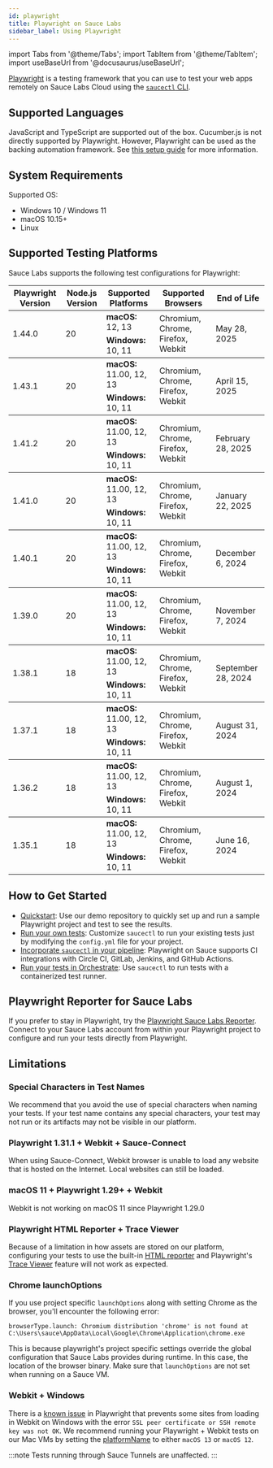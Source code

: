 ```yaml
---
id: playwright
title: Playwright on Sauce Labs
sidebar_label: Using Playwright
---
```


import Tabs from '@theme/Tabs';
import TabItem from '@theme/TabItem';
import useBaseUrl from '@docusaurus/useBaseUrl';

[Playwright](https://github.com/microsoft/playwright) is a testing framework that you can use to test your web apps remotely on Sauce Labs Cloud using the [`saucectl` CLI](/dev/cli/saucectl).

## Supported Languages

JavaScript and TypeScript are supported out of the box.
Cucumber.js is not directly supported by Playwright. However, Playwright can be used as the backing automation framework. See [this setup guide](cucumberjs-playwright/quickstart.md) for more information.

## System Requirements

Supported OS:

- Windows 10 / Windows 11
- macOS 10.15+
- Linux

## Supported Testing Platforms

Sauce Labs supports the following test configurations for Playwright:

<table id="table-fw">
  <tr>
    <th>Playwright Version</th>
    <th>Node.js Version</th>
    <th>Supported Platforms</th>
    <th>Supported Browsers</th>
    <th>End of Life</th>
  </tr>
  <tbody>
    <tr>
      <td rowspan='2'>1.44.0</td>
      <td rowspan='2'>20</td>
      <td><b>macOS:</b> 12, 13</td>
      <td rowspan='2'>Chromium, Chrome, Firefox, Webkit</td>
      <td rowspan='2'>May 28, 2025</td>
    </tr>
    <tr>
      <td><b>Windows:</b> 10, 11</td>
    </tr>
  </tbody>
  <tbody>
    <tr>
      <td rowspan='2'>1.43.1</td>
      <td rowspan='2'>20</td>
      <td><b>macOS:</b> 11.00, 12, 13</td>
      <td rowspan='2'>Chromium, Chrome, Firefox, Webkit</td>
      <td rowspan='2'>April 15, 2025</td>
    </tr>
    <tr>
      <td><b>Windows:</b> 10, 11</td>
    </tr>
  </tbody>
  <tbody>
    <tr>
      <td rowspan='2'>1.41.2</td>
      <td rowspan='2'>20</td>
      <td><b>macOS:</b> 11.00, 12, 13</td>
      <td rowspan='2'>Chromium, Chrome, Firefox, Webkit</td>
      <td rowspan='2'>February 28, 2025</td>
    </tr>
    <tr>
      <td><b>Windows:</b> 10, 11</td>
    </tr>
  </tbody>
  <tbody>
    <tr>
      <td rowspan='2'>1.41.0</td>
      <td rowspan='2'>20</td>
      <td><b>macOS:</b> 11.00, 12, 13</td>
      <td rowspan='2'>Chromium, Chrome, Firefox, Webkit</td>
      <td rowspan='2'>January 22, 2025</td>
    </tr>
    <tr>
      <td><b>Windows:</b> 10, 11</td>
    </tr>
  </tbody>
  <tbody>
    <tr>
      <td rowspan='2'>1.40.1</td>
      <td rowspan='2'>20</td>
      <td><b>macOS:</b> 11.00, 12, 13</td>
      <td rowspan='2'>Chromium, Chrome, Firefox, Webkit</td>
      <td rowspan='2'>December 6, 2024</td>
    </tr>
    <tr>
      <td><b>Windows:</b> 10, 11</td>
    </tr>
  </tbody>
  <tbody>
    <tr>
      <td rowspan='2'>1.39.0</td>
      <td rowspan='2'>20</td>
      <td><b>macOS:</b> 11.00, 12, 13</td>
      <td rowspan='2'>Chromium, Chrome, Firefox, Webkit</td>
      <td rowspan='2'>November 7, 2024</td>
    </tr>
    <tr>
      <td><b>Windows:</b> 10, 11</td>
    </tr>
  </tbody>
  <tbody>
    <tr>
      <td rowspan='2'>1.38.1</td>
      <td rowspan='2'>18</td>
      <td><b>macOS:</b> 11.00, 12, 13</td>
      <td rowspan='2'>Chromium, Chrome, Firefox, Webkit</td>
      <td rowspan='2'>September 28, 2024</td>
    </tr>
    <tr>
      <td><b>Windows:</b> 10, 11</td>
    </tr>
  </tbody>
  <tbody>
    <tr>
      <td rowspan='2'>1.37.1</td>
      <td rowspan='2'>18</td>
      <td><b>macOS:</b> 11.00, 12, 13</td>
      <td rowspan='2'>Chromium, Chrome, Firefox, Webkit</td>
      <td rowspan='2'>August 31, 2024</td>
    </tr>
    <tr>
      <td><b>Windows:</b> 10, 11</td>
    </tr>
  </tbody>
  <tbody>
    <tr>
      <td rowspan='2'>1.36.2</td>
      <td rowspan='2'>18</td>
      <td><b>macOS:</b> 11.00, 12, 13</td>
      <td rowspan='2'>Chromium, Chrome, Firefox, Webkit</td>
      <td rowspan='2'>August 1, 2024</td>
    </tr>
    <tr>
      <td><b>Windows:</b> 10, 11</td>
    </tr>
  </tbody>
  <tbody>
    <tr>
      <td rowspan='2'>1.35.1</td>
      <td rowspan='2'>18</td>
      <td><b>macOS:</b> 11.00, 12, 13</td>
      <td rowspan='2'>Chromium, Chrome, Firefox, Webkit</td>
      <td rowspan='2'>June 16, 2024</td>
    </tr>
    <tr>
      <td><b>Windows:</b> 10, 11</td>
    </tr>
  </tbody>
</table>

## How to Get Started

- [Quickstart](/web-apps/automated-testing/playwright/quickstart): Use our demo repository to quickly set up and run a sample Playwright project and test to see the results.
- [Run your own tests](/web-apps/automated-testing/playwright/yaml): Customize `saucectl` to run your existing tests just by modifying the `config.yml` file for your project.
- [Incorporate `saucectl` in your pipeline](/dev/cli/saucectl/usage/use-cases/#integrating-saucectl-in-your-ci-pipeline): Playwright on Sauce supports CI integrations with Circle CI, GitLab, Jenkins, and GitHub Actions.
- [Run your tests in Orchestrate](/orchestrate/quickstart/playwright): Use `saucectl` to run tests with a containerized test runner.

## Playwright Reporter for Sauce Labs

If you prefer to stay in Playwright, try the [Playwright Sauce Labs Reporter](https://github.com/saucelabs/sauce-playwright-reporter). Connect to your Sauce Labs account from within your Playwright project to configure and run your tests directly from Playwright.

## Limitations

### Special Characters in Test Names

We recommend that you avoid the use of special characters when naming your tests. If your test name contains any special characters, your test may not run or its artifacts may not be visible in our platform.

### Playwright 1.31.1 + Webkit + Sauce-Connect

When using Sauce-Connect, Webkit browser is unable to load any website that is hosted on the Internet.
Local websites can still be loaded.

### macOS 11 + Playwright 1.29+ + Webkit

Webkit is not working on macOS 11 since Playwright 1.29.0

### Playwright HTML Reporter + Trace Viewer

Because of a limitation in how assets are stored on our platform, configuring your tests to use the built-in [HTML reporter](https://playwright.dev/docs/test-reporters#html-reporter) and Playwright's [Trace Viewer](https://playwright.dev/docs/trace-viewer-intro) feature will not work as expected.

### Chrome launchOptions

If you use project specific `launchOptions` along with setting Chrome as the browser, you'll encounter the following error:

```
browserType.launch: Chromium distribution 'chrome' is not found at C:\Users\sauce\AppData\Local\Google\Chrome\Application\chrome.exe
```

This is because playwright's project specific settings override the global configuration that Sauce Labs provides during runtime. In this case, the location of the browser binary. Make sure that `launchOptions` are not set when running on a Sauce VM.

### Webkit + Windows

There is a [known issue](https://github.com/microsoft/playwright/issues/24512) in Playwright that prevents some sites from loading in Webkit on Windows with the error `SSL peer certificate or SSH remote key was not OK`. We recommend running your Playwright + Webkit tests on our Mac VMs by setting the [platformName](https://docs.saucelabs.com/web-apps/automated-testing/playwright/yaml/#platformname) to either `macOS 13` or `macOS 12`.

:::note
Tests running through Sauce Tunnels are unaffected.
:::
